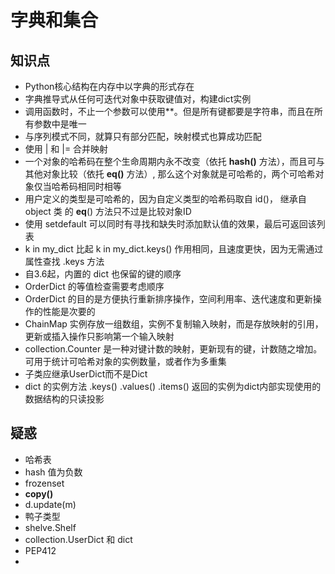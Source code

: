 # 字典和集合

## 知识点
- Python核心结构在内存中以字典的形式存在
- 字典推导式从任何可迭代对象中获取键值对，构建dict实例
- 调用函数时，不止一个参数可以使用**。但是所有键都要是字符串，而且在所有参数中是唯一
- 与序列模式不同，就算只有部分匹配，映射模式也算成功匹配
- 使用 | 和 |= 合并映射
- 一个对象的哈希码在整个生命周期内永不改变（依托 __hash()__ 方法），而且可与其他对象比较（依托 __eq()__ 方法）, 那么这个对象就是可哈希的，两个可哈希对象仅当哈希码相同时相等
- 用户定义的类型是可哈希的，因为自定义类型的哈希码取自 id()， 继承自 object 类 的 __eq__() 方法只不过是比较对象ID
- 使用 setdefault 可以同时有寻找和缺失时添加默认值的效果，最后可返回该列表
- k in my_dict 比起 k in my_dict.keys() 作用相同，且速度更快，因为无需通过属性查找 .keys 方法
- 自3.6起，内置的 dict 也保留的键的顺序
- OrderDict 的等值检查需要考虑顺序
- OrderDict 的目的是方便执行重新排序操作，空间利用率、迭代速度和更新操作的性能是次要的
- ChainMap 实例存放一组数组，实例不复制输入映射，而是存放映射的引用，更新或插入操作只影响第一个输入映射
- collection.Counter 是一种对键计数的映射，更新现有的键，计数随之增加。可用于统计可哈希对象的实例数量，或者作为多重集
- 子类应继承UserDict而不是Dict
- dict 的实例方法 .keys() .values() .items() 返回的实例为dict内部实现使用的数据结构的只读投影

## 疑惑
- 哈希表
- hash 值为负数
- frozenset
- __copy()__
- d.update(m)
- 鸭子类型
- shelve.Shelf
- collection.UserDict 和 dict 
- PEP412
- 